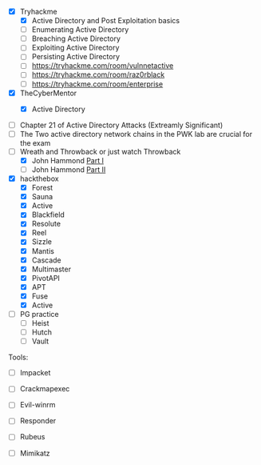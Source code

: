 - [x] Tryhackme
	- [x] Active Directory and Post Exploitation basics 
	- [ ] Enumerating Active Directory
	- [ ] Breaching Active Directory
	- [ ] Exploiting Active Directory
	- [ ] Persisting Active Directory
	- [ ] https://tryhackme.com/room/vulnnetactive
	- [ ] https://tryhackme.com/room/raz0rblack
	- [ ] https://tryhackme.com/room/enterprise
- [x] TheCyberMentor
	- [x] Active Directory


- [ ] Chapter 21 of Active Directory Attacks (Extreamly Significant)
- [ ] The Two active directory network chains in the PWK lab are crucial for the exam
- [ ] Wreath and Throwback or just watch Throwback 
	- [x] John Hammond  [Part I](https://youtu.be/mQT38VR4boQ) 
	- [ ] John Hammond [Part II](https://youtu.be/ukFC48bzVSM)
- [x] hackthebox
	- [x] Forest
	- [x] Sauna
	- [x] Active
	- [x] Blackfield
	- [x] Resolute
	- [x] Reel
	- [x] Sizzle
	- [x] Mantis
	- [x] Cascade
	- [x] Multimaster
	- [x] PivotAPI
	- [x] APT
	- [x] Fuse
	- [x] Active

- [ ] PG practice
	- [ ] Heist
	- [ ] Hutch
	- [ ] Vault

Tools:
- [ ] Impacket
- [ ] Crackmapexec
- [ ] Evil-winrm
- [ ] Responder
- [ ] Rubeus
- [ ] Mimikatz





